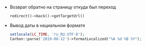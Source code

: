 * Возврат обратно на страницу откуда был переход
  
    ```php
    redirect()->back()->getTargetUrl()
    ```

* Вывод даты в нациальном формате

    ```php
    setlocale(LC_TIME, 'ru_RU.UTF-8');
    Carbon::parse('2019-08-12')->formatLocalized("%A %d %B %Y");
    ```